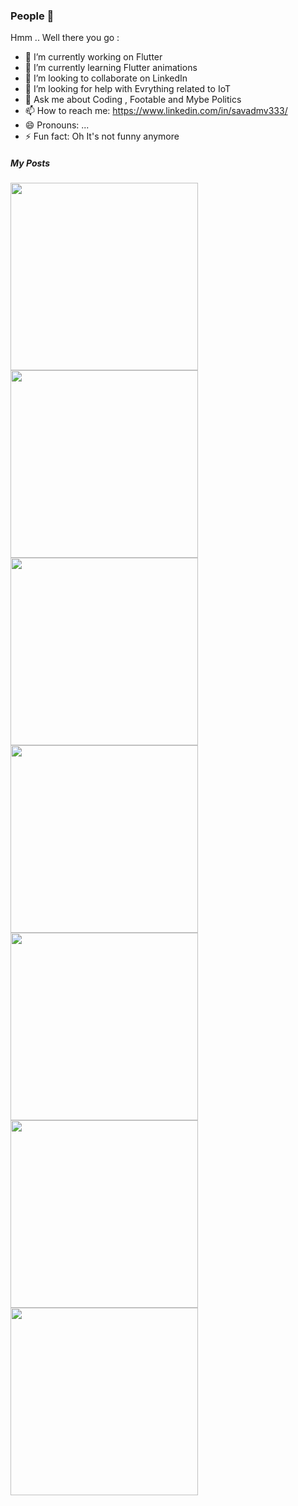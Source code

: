 ### People 👋


Hmm .. Well there you go :

- 🔭 I’m currently working on Flutter
- 🌱 I’m currently learning Flutter animations
- 👯 I’m looking to collaborate on LinkedIn
- 🤔 I’m looking for help with Evrything related to IoT
- 💬 Ask me about Coding , Footable and  Mybe Politics 
- 📫 How to reach me: https://www.linkedin.com/in/savadmv333/
- 😄 Pronouns: ...
- ⚡ Fun fact: Oh It's not funny anymore 



##### My Posts


<img src="/savadmv/savadmv/blob/master/Screen%20Shot%202020-08-01%20at%2012.32.36%20AM.png" width="300">


<img src="/savadmv/savadmv/blob/master/Screen%20Shot%202020-08-01%20at%2012.34.17%20AM.png" width="300">


<img src="/savadmv/savadmv/blob/master/Screen%20Shot%202020-08-01%20at%2012.34.55%20AM.png" width="300">


<img src="/savadmv/savadmv/blob/master/Screen%20Shot%202020-08-01%20at%2012.36.40%20AM.png" width="300">


<img src="/savadmv/savadmv/blob/master/Screen%20Shot%202020-08-01%20at%2012.37.16%20AM.png" width="300" href="https://www.linkedin.com/posts/savadmv333_how-to-install-flutter-in-android-studio-activity-6695037329486282752-vj14">


<img src="/savadmv/savadmv/blob/master/Screen%20Shot%202020-08-01%20at%2012.37.50%20AM.png" width="300">


<img src="/savadmv/savadmv/blob/master/Screen%20Shot%202020-08-01%20at%2012.38.32%20AM.png" width="300">
